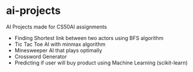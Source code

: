 # ai-projects


AI Projects made for CS50AI assignments

- Finding Shortest link between two actors using BFS algorithm
- Tic Tac Toe AI with minmax algorithm
- Minesweeper AI that plays optimally
- Crossword Generator
- Predicting if user will buy product using Machine Learning (scikit-learn)
